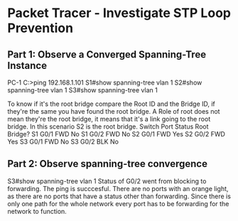 # Packet Tracer - Investigate STP Loop Prevention

## Part 1: Observe a Converged Spanning-Tree Instance

PC-1
C:\>ping 192.168.1.101
S1#show spanning-tree vlan 1
S2#show spanning-tree vlan 1
S3#show spanning-tree vlan 1

To know if it's the root bridge compare the Root ID and the Bridge ID, if they're the same you have found the root bridge. A Role of root does not mean they're the root bridge, it means that it's a link going to the root bridge. In this scenario S2 is the root bridge.
Switch  Port    Status  Root Bridge?
S1      G0/1    FWD     No
S1      G0/2    FWD     No
S2      G0/1    FWD     Yes
S2      G0/2    FWD     Yes
S3      G0/1    FWD     No
S3      G0/2    BLK     No

## Part 2: Observe spanning-tree convergence

S3#show spanning-tree vlan 1
Status of G0/2 went from blocking to forwarding.
The ping is succcesful. There are no ports with an orange light, as there are no ports that have a status other than forwarding. Since there is only one path for the whole network every port has to be forwarding for the network to function.
